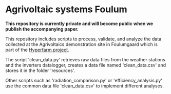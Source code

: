 # Agrivoltaic systems Foulum

**This repository is currently private and will become public when we publish the accompanying paper.**


This repository includes scripts to process, validate, and analyze the data collected at the Agrivoltaics demonstration site in Foulumgaard which is part of the [Hyperfarm project](https://hyperfarm.eu/).

The script 'clean_data.py' retrieves raw data files from the weather stations and the inverters datalogger, creates a data file named 'clean_data.csv' and stores it in the folder 'resources'. 

Other scripts such as 'radiation_comparison.py' or 'efficiency_analysis.py' use the common data file 'clean_data.csv' to implement different analyses. 
